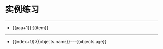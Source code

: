 <!DOCTYPE html>
<html lang="en">

<head>
    <meta charset="UTF-8">
    <title>v-for</title>
    <script src="../assets/js/vue.js"></script>
</head>

<body>
    <h1>实例练习</h1>
    <hr>
    <div id="app">
        <ul>
            <li v-for="(item,aaa) in Toitems">
                {{aaa+1}}:{{item}}
            </li>
        </ul>
        <hr>
        <ul>
            <li v-for="(objects,index) in Toobject">
                {{index+1}}:{{objects.name}}---{{objects.age}}
            </li>
        </ul>
    </div>
    <script>
        var app = new Vue({
            el: "#app",
            data: {
                items: [12, 35, 9, 484, 468, 465, 42, 414, 5],
                object: [{
                    name: "sing",
                    age: 32
                }, {
                    name: "song",
                    age: 23
                }, {
                    name: "tirge",
                    age: 16
                }, {
                    name: "panda",
                    age: 6
                }]
            },
            computed: {
                Toitems: function() {
                    return this.items.sort(Sortnumber);
                },
                Toobject: function() {
                    return Sortobj(this.object, "age")
                }
            }
        });

        function Sortnumber(a, b) {
            return a - b;
        };

        function Sortobj(array, key) {
            return array.sort(function(a, b) {
                var x = a[key];
                var y = b[key];
                return ((x < y) ? -1 : ((x > y) ? 1 : 0))
            })
        }
    </script>
</body>

</html># vue2.0
vue（demo）
Holle woird

